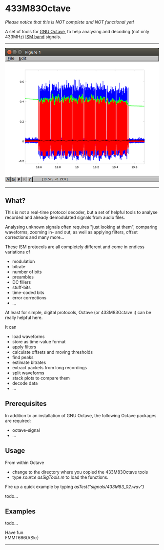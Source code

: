 
433M83Octave
============

  *Please notice that this is NOT complete and NOT functional yet!*


  A set of tools for [GNU Octave][1], to help analysing and decoding (not only 433MHz) [ISM band][2] signals.


---

![Already 26°C?](/images/plot02.png?raw=true)

---

## What?

This is not a real-time protocol decoder, but a set of helpful tools to analyse recorded and already
demodulated signals from audio files.

Analysing unknown signals often requires "just looking at them", comparing waveforms, zooming in- and out,
as well as applying filters, offset corrections and many more...

These ISM protocols are all completely different and come in endless variations of

  - modulation
  - bitrate
  - number of bits
  - preambles
  - DC fillers
  - stuff-bits
  - time-coded bits
  - error corrections
  - ...

At least for simple, digital protocols, Octave (or 433M83Octave :) can be really helpful here.

It can

  - load waveforms
  - store as time-value format
  - apply filters
  - calculate offsets and moving thresholds
  - find peaks
  - estimate bitrates
  - extract packets from long recordings
  - split waveforms
  - stack plots to compare them
  - decode data
  - ...


## Prerequisites

In addition to an installation of GNU Octave, the following Octave packages are required:

  - octave-signal
  - ...


## Usage

  From within Octave

   - change to the directory where you copied the 433M83Octave tools
   - type *source asSigTools.m* to load the functions.

  Fire up a quick example by typing *asTest("signals/433M83_02.wav")*

  todo...


## Examples

  todo...
     

  
Have fun  
FMMT666(ASkr)    

---

[1]: https://www.gnu.org/software/octave
[2]: http://en.wikipedia.org/wiki/ISM_band

